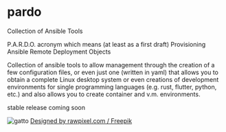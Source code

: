 # pardo
Collection of Ansible Tools 

P.A.R.D.O. acronym which means (at least as a first draft)
Provisioning
Ansible
Remote
Deployment
Objects

Collection of ansible tools to allow management through the creation of a few configuration files, or even just one (written in yaml) that allows you to obtain a complete Linux desktop system or even creations of development environments for single programming languages ​​(e.g. rust, flutter, python, etc.) and also allows you to create container and v.m. environments.

stable release coming soon


![gatto](https://github.com/user-attachments/assets/be875ebc-a59a-432f-a02c-f9d5d4ebac8e)
<a href="http://www.freepik.com">Designed by rawpixel.com / Freepik</a>
